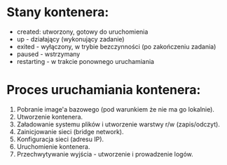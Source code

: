 # Stany kontenera:
- created: utworzony, gotowy do uruchomienia
- up - działający (wykonujący zadanie)
- exited - wyłączony, w trybie bezczynności (po zakończeniu zadania)
- paused - wstrzymany 
- restarting - w trakcie ponownego uruchamiania


# Proces uruchamiania kontenera: 
1. Pobranie image'a bazowego (pod warunkiem że nie ma go lokalnie).
2. Utworzenie kontenera.
3. Załadowanie systemu plików i utworzenie warstwy r/w (zapis/odczyt).
4. Zainicjowanie sieci (bridge network).
5. Konfiguracja sieci (adresu IP).
6. Uruchomienie kontenera.
7. Przechwytywanie wyjścia - utworzenie i prowadzenie logów.
